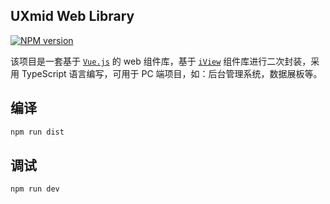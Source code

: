 ## UXmid Web Library

[![NPM version](https://img.shields.io/npm/v/uxmid-web.svg?style=flat)](https://www.npmjs.com/package/uxmid-web)

该项目是一套基于 [`Vue.js`](https://cn.vuejs.org/) 的 web 组件库，基于 [`iView`](https://www.iviewui.com/) 组件库进行二次封装，采用 TypeScript 语言编写，可用于 PC 端项目，如：后台管理系统，数据展板等。

## 编译

``` sh
npm run dist
```

## 调试

```
npm run dev
```
